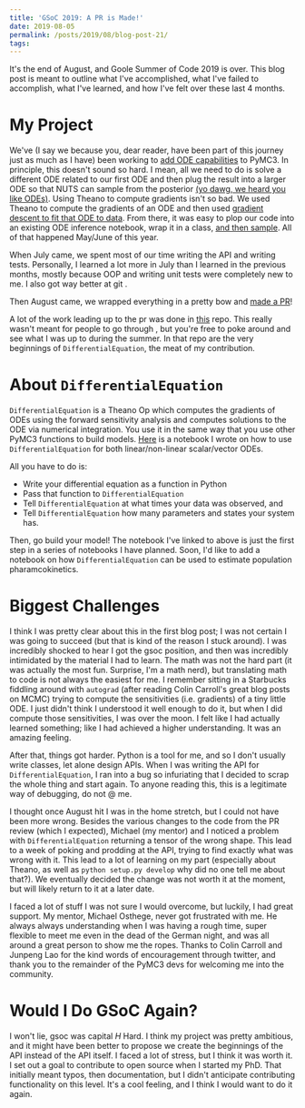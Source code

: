 ```yaml
---
title: 'GSoC 2019: A PR is Made!'
date: 2019-08-05
permalink: /posts/2019/08/blog-post-21/
tags:
---
```


It's the end of August, and Goole Summer of Code 2019 is over.  This blog post is meant to outline what I've accomplished, what I've failed to accomplish, what I've learned, and how I've felt over these last 4 months.

# My Project

We've (I say we because you, dear reader, have been part of this journey just as much as I have) been working to [add ODE capabilities](https://dpananos.github.io/posts/2019/05/blog-post-12/) to PyMC3.  In principle, this doesn't sound so hard.  I mean, all we need to do is solve a different ODE related to our first ODE and then plug the result into a larger ODE so that NUTS can sample from the posterior [(yo dawg, we heard you like ODEs)](https://dpananos.github.io/posts/2019/05/blog-post-13/).  Using Theano to compute gradients isn't so bad.  We used Theano to compute the gradients of an ODE and then used [gradient descent to fit that ODE to data](https://dpananos.github.io/posts/2019/05/blog-post-15/). From there, it was easy to plop our code into an existing ODE inference notebook, wrap it in a class, [and then sample](https://dpananos.github.io/posts/2019/06/blog-post-16/).  All of that happened May/June of this year.

When July came, we spent most of our time writing the API and writing tests.  Personally, I learned a lot more in July than I learned in the previous months, mostly because OOP and writing unit tests were completely new to me.  I also got way better at git *<insert i_know_git_fu.gif>*.

Then August came, we wrapped everything in a pretty bow and [made a PR](https://github.com/pymc-devs/pymc3/pull/3590)!

A lot of the work leading up to the pr was done in [this](https://github.com/Dpananos/ODEGSoC) repo.  This really wasn't meant for people to go through , but you're free to poke around and see what I was up to during the summer.  In that repo are the very beginnings of `DifferentialEquation`, the meat of my contribution.

# About `DifferentialEquation`

`DifferentialEquation` is a Theano Op which computes the gradients of ODEs using the forward sensitivity analysis and computes solutions to the ODE via numerical integration.  You use it in the same way that you use other PyMC3 functions to build models.  [Here](https://github.com/Dpananos/pymc3/blob/gsoc_ode/docs/source/notebooks/bayesian_estimation_of_ode_parameters.ipynb) is a notebook I wrote on how to use `DifferentialEquation` for both linear/non-linear scalar/vector ODEs.

All you have to do is:
  * Write your differential equation as a function in Python
  * Pass that function to `DifferentialEquation`
  * Tell `DifferentialEquation` at what times your data was observed, and
  * Tell `DifferentialEquation` how many parameters and states your system has.

Then, go build your model!  The notebook I've linked to above is just the first step in a series of notebooks I have planned.  Soon, I'd like to add a notebook on how `DifferentialEquation` can be used to estimate population pharamcokinetics.

# Biggest Challenges

I think I was pretty clear about this in the first blog post; I was not certain I was going to succeed (but that is kind of the reason I stuck around).  I was incredibly shocked to hear I got the gsoc position, and then was incredibly intimidated by the material I had to learn.  The math was not the hard part (it was actually the most fun.  Surprise, I'm a math nerd), but translating math to code is not always the easiest for me.  I remember sitting in a Starbucks fiddling around with `autograd` (after reading Colin Carroll's great blog posts on MCMC) trying to compute the sensitivities (i.e. gradients) of a tiny little ODE.  I just didn't think I understood it well enough to do it, but when I did compute those sensitivities, I was over the moon.  I felt like I had actually learned something; like I had achieved a higher understanding.  It was an amazing feeling.

After that, things got harder.  Python is a tool for me, and so I don't usually write classes, let alone design APIs.  When I was writing the API for `DifferentialEquation`, I ran into a bug so infuriating that I decided to scrap the whole thing and start again.  To anyone reading this, this is a legitimate way of debugging, do not @ me.

I thought once August hit I was in the home stretch, but I could not have been more wrong.  Besides the various changes to the code from the PR review (which I expected), Michael (my mentor) and I noticed a problem with `DifferentialEquation` returning a tensor of the wrong shape.  This lead to a week of poking and prodding at the API, trying to find exactly what was wrong with it.  This lead to a lot of learning on my part (especially about Theano, as well as `python setup.py develop` why did no one tell me about that?).  We eventually decided the change was not worth it at the moment, but will likely return to it at a later date.

I faced a lot of stuff I was not sure I would overcome, but luckily, I had great support.  My mentor, Michael Osthege, never got frustrated with me.  He always always understanding when I was having a rough time, super flexible to meet me even in the dead of the German night, and was all around a great person to show me the ropes.  Thanks to Colin Carroll and Junpeng Lao for the kind words of encouragement through twitter, and thank you to the remainder of the PyMC3 devs for welcoming me into the community.

# Would I Do GSoC Again?

I won't lie, gsoc was capital *H* Hard.  I think my project was pretty ambitious, and it might have been better to propose we create the beginnings of the API instead of the API itself.  I faced a lot of stress, but I think it was worth it.  I set out a goal to contribute to open source when I started my PhD.  That initially meant typos, then documentation, but I didn't anticipate contributing functionality on this level.  It's a cool feeling, and I think I would want to do it again.
